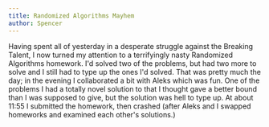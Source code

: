 ```yaml
---
title: Randomized Algorithms Mayhem
author: Spencer
---
```


Having spent all of yesterday in a desperate struggle against the Breaking Talent, I now turned my attention to a terrifyingly nasty Randomized Algorithms homework. I'd solved two of the problems, but had two more to solve and I still had to type up the ones I'd solved. That was pretty much the day; in the evening I collaborated a bit with Aleks which was fun. One of the problems I had a totally novel solution to that I thought gave a better bound than I was supposed to give, but the solution was hell to type up. At about 11:55 I submitted the homework, then crashed (after Aleks and I swapped homeworks and examined each other's solutions.)